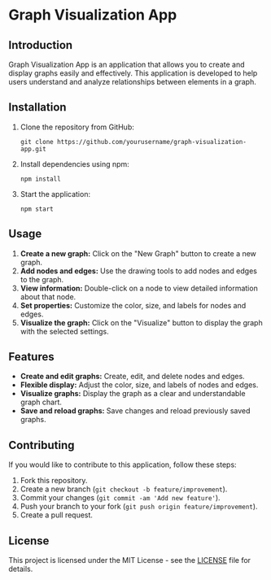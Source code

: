 # Graph Visualization App

## Introduction
Graph Visualization App is an application that allows you to create and display graphs easily and effectively. This application is developed to help users understand and analyze relationships between elements in a graph.

## Installation
1. Clone the repository from GitHub:

    ```
    git clone https://github.com/yourusername/graph-visualization-app.git
    ```

2. Install dependencies using npm:

    ```
    npm install
    ```

3. Start the application:

    ```
    npm start
    ```

## Usage
1. **Create a new graph:** Click on the "New Graph" button to create a new graph.
2. **Add nodes and edges:** Use the drawing tools to add nodes and edges to the graph.
3. **View information:** Double-click on a node to view detailed information about that node.
4. **Set properties:** Customize the color, size, and labels for nodes and edges.
5. **Visualize the graph:** Click on the "Visualize" button to display the graph with the selected settings.

## Features
- **Create and edit graphs:** Create, edit, and delete nodes and edges.
- **Flexible display:** Adjust the color, size, and labels of nodes and edges.
- **Visualize graphs:** Display the graph as a clear and understandable graph chart.
- **Save and reload graphs:** Save changes and reload previously saved graphs.

## Contributing
If you would like to contribute to this application, follow these steps:
1. Fork this repository.
2. Create a new branch (`git checkout -b feature/improvement`).
3. Commit your changes (`git commit -am 'Add new feature'`).
4. Push your branch to your fork (`git push origin feature/improvement`).
5. Create a pull request.



## License
This project is licensed under the MIT License - see the [LICENSE](LICENSE) file for details.
```
